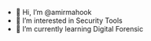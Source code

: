- 👋 Hi, I’m @amirmahook
- 👀 I’m interested in Security Tools
- 🌱 I’m currently learning Digital Forensic

<!---
amirmahook/amirmahook is a ✨ special ✨ repository because its `README.md` (this file) appears on your GitHub profile.
You can click the Preview link to take a look at your changes.
--->
